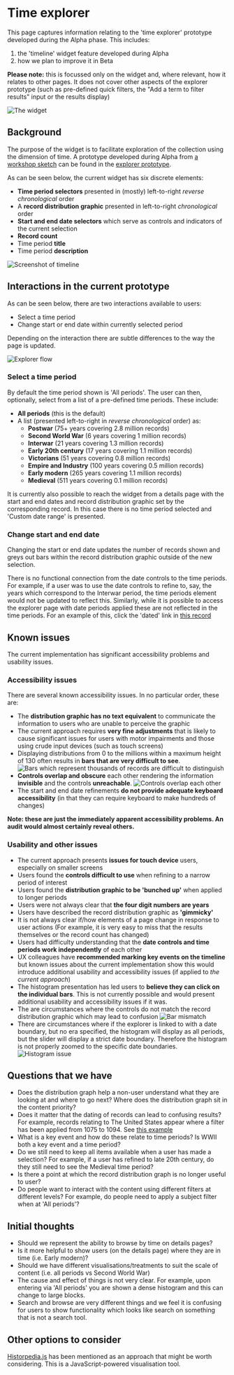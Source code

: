 # Time explorer

This page captures information relating to the 'time explorer' prototype developed during the Alpha phase. This includes:

1. the 'timeline' widget feature developed during Alpha
2. how we plan to improve it in Beta

**Please note:** this is focussed only on the widget and, where relevant, how it relates to other pages. It does not cover other aspects of the explorer prototype (such as pre-defined quick filters, the "Add a term to filter results" input or the results display)

![The widget](images/whole_page.png "The widget")

## Background

The purpose of the widget is to facilitate exploration of the collection using the dimension of time. A prototype developed during Alpha from [a workshop sketch](https://raw.githubusercontent.com/nationalarchives/ds-alpha/master/ux/ideation/sketching-session-1/IMG_20200121_150131.jpg?token=AD2CJS4H6MLXNVSXSG4OX2C7VUGP2) can be found in the [explorer prototype](https://alpha.nationalarchives.gov.uk/collectionexplorer/?start_year=0974&end_year=1485&era=medieval).

As can be seen below, the current widget has six discrete elements:

- **Time period selectors** presented in (mostly) left-to-right _reverse chronological_ order
- A **record distribution graphic** presented in left-to-right _chronological_ order
- **Start and end date selectors** which serve as controls and indicators of the current selection
- **Record count**
- Time period **title**
- Time period **description**

![Screenshot of timeline](images/alpha_timeline.jpg "Screenshot of timeline")

## Interactions in the current prototype

As can be seen below, there are two interactions available to users:

- Select a time period
- Change start or end date within currently selected period

Depending on the interaction there are subtle differences to the way the page is updated.

![Explorer flow](images/explorer_flow.png "Explorer flow")

### Select a time period

By default the time period shown is 'All periods'. The user can then, optionally, select from a list of a pre-defined time periods. These include:

- **All periods** (this is the default)
- A list (presented left-to-right in _reverse chronological_ order) as:
  - **Postwar** (75+ years covering 2.8 million records)
  - **Second World War** (6 years covering 1 million records)
  - **Interwar** (21 years covering 1.3 million records)
  - **Early 20th century** (17 years covering 1.1 million records)
  - **Victorians** (51 years covering 0.8 million records)
  - **Empire and Industry** (100 years covering 0.5 million records)
  - **Early modern** (265 years covering 1.1 million records)
  - **Medieval** (511 years covering 0.1 million records)

It is currently also possible to reach the widget from a details page with the start and end dates and record distribution graphic set by the corresponding record. In this case there is no time period selected and 'Custom date range' is presented.

### Change start and end date

Changing the start or end date updates the number of records shown and greys out bars within the record distribution graphic outside of the new selection.

There is no functional connection from the date controls to the time periods. For example, if a user was to use the date controls to refine to, say, the years which correspond to the Interwar period, the time periods element would not be updated to reflect this. Similarly, while it is possible to access the explorer page with date periods applied these are not reflected in the time periods. For an example of this, click the 'dated' link in [this record](https://alpha.nationalarchives.gov.uk/journey/record/E/40/4913)

## Known issues

The current implementation has significant accessibility problems and usability issues.

### Accessibility issues

There are several known accessibility issues. In no particular order, these are:

- The **distribution graphic has no text equivalent** to communicate the information to users who are unable to perceive the graphic
- The current approach requires **very fine adjustments** that is likely to cause significant issues for users with motor impairments and those using crude input devices (such as touch screens)
- Displaying distributions from 0 to the millions within a maximum height of 130 often results in **bars that are very difficult to see**. ![Bars which represent thousands of records are difficult to distinguish](images/difficult_to_differentiate.png "Bars which represent thousands of records are difficult to distinguish")
- **Controls overlap and obscure** each other rendering the information **invisible** and the controls **unreachable**. ![Controls overlap each other](images/controls_overlap.png "Controls overlap each other")
- The start and end date refinements **do not provide adequate keyboard accessibility** (in that they can require keyboard to make hundreds of changes)

**Note: these are just the immediately apparent accessibility problems. An audit would almost certainly reveal others.**

### Usability and other issues

- The current approach presents **issues for touch device** users, especially on smaller screens
- Users found the **controls difficult to use** when refining to a narrow period of interest
- Users found the **distribution graphic to be 'bunched up'** when applied to longer periods
- Users were not always clear that **the four digit numbers are years**
- Users have described the record distribution graphic as **'gimmicky'**
- It is not always clear if/how elements of a page change in response to user actions (For example, it is very easy to miss that the results themselves or the record count has changed)
- Users had difficulty understanding that the **date controls and time periods work independently** of each other
- UX colleagues have **recommended marking key events on the timeline** but known issues about the current implementation show this would introduce additional usability and accessibility issues (if applied to _the current approach_)
- The histogram presentation has led users to **believe they can click on the individual bars**. This is not currently possible and would present additional usability and accessibility issues if it was.
- The are circumstances where the controls do not match the record distribution graphic which may lead to confusion ![Bar mismatch](images/bar_mismatch.png "Bar mismatch")
- There are circumstances where if the explorer is linked to with a date boundary, but no era specified, the histogram will display as all periods, but the slider will display a strict date boundary. Therefore the histogram is not properly zoomed to the specific date boundaries. ![Histogram issue](images/histogram_issue.png)

## Questions that we have

- Does the distribution graph help a non-user understand what they are looking at and where to go next? Where does the distribution graph sit in the content priority?
- Does it matter that the dating of records can lead to confusing results? For example, records relating to The United States appear where a filter has been applied from 1075 to 1094. See [this example](https://alpha.nationalarchives.gov.uk/collectionexplorer/?start_year=1075&end_year=1094&era=medieval)
- What is a key event and how do these relate to time periods? Is WWII both a key event and a time period?
- Do we still need to keep all items available when a user has made a selection? For example, if a user has refined to late 20th century, do they still need to see the Medieval time period?
- Is there a point at which the record distribution graph is no longer useful to user?
- Do people want to interact with the content using different filters at different levels? For example, do people need to apply a subject filter when at 'All periods'?

## Initial thoughts

- Should we represent the ability to browse by time on details pages?
- Is it more helpful to show users (on the details page) where they are in time (i.e. Early modern)?
- Should we have different visualisations/treatments to suit the scale of content (i.e. all periods vs Second World War)
- The cause and effect of things is not very clear. For example, upon entering via 'All periods' you are shown a dense histogram and this can change to large blocks.
- Search and browse are very different things and we feel it is confusing for users to show functionality which looks like search on something that is not a search tool.

## Other options to consider

[Historpedia.js](https://js.histropedia.com/index.html) has been mentioned as an approach that might be worth considering. This is a JavaScript-powered visualisation tool.

